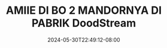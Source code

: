 --- 
title: "AMIIE DI BO 2 MANDORNYA DI PABRIK  DoodStream"
description: "  bokeh AMIIE DI BO 2 MANDORNYA DI PABRIK  DoodStream     new"
date: 2024-05-30T22:49:12-08:00
file_code: "5jr2jemxtdwy"
draft: false
cover: "wcosav4ewbb36g9p.jpg"
tags: ["AMIIE", "MANDORNYA", "PABRIK", "DoodStream", "bokep-indo", "bokep-viral", "bokep-ig"]
length: 636
fld_id: "1483065"
foldername: "A prank"
categories: ["A prank"]
views: 0
---